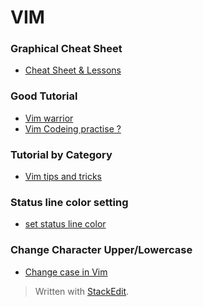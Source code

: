 VIM
===

### Graphical Cheat Sheet

 - [Cheat Sheet & Lessons][1]

### Good Tutorial

 - [Vim warrior][2]
 - [Vim Codeing practise ?][3]

### Tutorial by Category

 - [Vim tips and tricks][4]

### Status line color setting
 - [set status line color][5]

### Change Character Upper/Lowercase
 

 - [Change case in Vim][6]

> Written with [StackEdit](https://stackedit.io/).


  [1]: http://www.viemu.com/a_vi_vim_graphical_cheat_sheet_tutorial.html
  [2]: https://github.com/dahu/LearnVim
  [3]: http://www.reddit.com/r/vim/comments/14sgmp/vim_coding_practice/
  [4]: http://web.cs.swarthmore.edu/help/vim/windows.html
  [5]: http://stackoverflow.com/questions/5375240/a-more-useful-statusline-in-vim
  [6]: http://stackoverflow.com/questions/2946051/changing-case-in-vim

